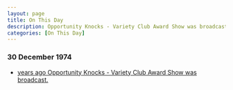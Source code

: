 ```yaml
---
layout: page
title: On This Day
description: Opportunity Knocks - Variety Club Award Show was broadcast.
categories: [On This Day]
---
```


### 30 December 1974
* [<span id="age1"></span> years ago Opportunity Knocks - Variety Club Award Show was broadcast.](/thames%20television/opportunity%20knocks/1974/12/30/opportunity-knocks.html)

<!-- Script for calculating number of years ago -->
<script>
var dob = '19741230';
var year = Number(dob.substr(0, 4));
var month = Number(dob.substr(4, 2)) - 1;
var day = Number(dob.substr(6, 2));
var today = new Date();
var age1 = today.getFullYear() - year;
if (today.getMonth() < month || (today.getMonth() == month && today.getDate() < day)) {
age1--;
}
document.getElementById("age1").innerHTML=age1;
</script>
